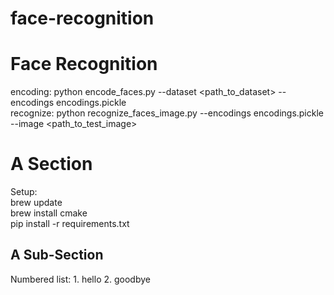 # face-recognition

Face Recognition
================
encoding: python encode_faces.py --dataset <path_to_dataset> --encodings encodings.pickle  
recognize: python recognize_faces_image.py --encodings encodings.pickle --image <path_to_test_image>

A Section
=========
Setup:  
brew update  
brew install cmake  
pip install -r requirements.txt
<here is a section>


A Sub-Section
-------------

<here is a subsection>
Numbered list:
1. hello
2. goodbye


